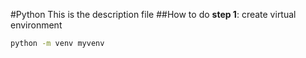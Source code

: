 #Python 
This is the description file
##How to do
**step 1**: create virtual environment
```bash
python -m venv myvenv
```